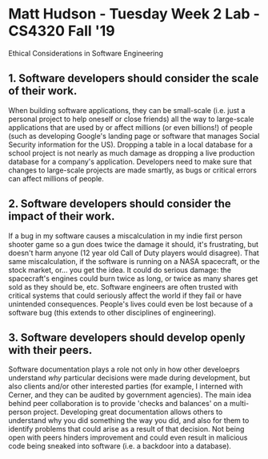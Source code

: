 # Matt Hudson - Tuesday Week 2 Lab - CS4320 Fall '19

Ethical Considerations in Software Engineering

## 1. Software developers should consider the scale of their work.

When building software applications, they can be small-scale (i.e. just a personal project to help oneself or close friends) all the way to large-scale applications that are used by or affect millions (or even billions!) of people (such as developing Google's landing page or software that manages Social Security information for the US). Dropping a table in a local database for a school project is not nearly as much damage as dropping a live production database for a company's application. Developers need to make sure that changes to large-scale projects are made smartly, as bugs or critical errors can affect millions of people. 

## 2. Software developers should consider the impact of their work.

If a bug in my software causes a miscalculation in my indie first person shooter game so a gun does twice the damage it should, it's frustrating, but doesn't harm anyone (12 year old Call of Duty players would disagree). That same miscalculation, if the software is running on a NASA spacecraft, or the stock market, or... you get the idea. It could do serious damage: the spacecraft's engines could burn twice as long, or twice as many shares get sold as they should be, etc. Software engineers are often trusted with critical systems that could seriously affect the world if they fail or have unintended consequences. People's lives could even be lost because of a software bug (this extends to other disciplines of engineering).

## 3. Software developers should develop openly with their peers.

Software documentation plays a role not only in how other develoeprs understand *why* particular decisions were made during development, but also clients and/or other interested parties (for example, I interned with Cerner, and they can be audited by government agencies). The main idea behind peer collaboration is to provide 'checks and balances' on a multi-person project. Developing great documentation allows others to understand why you did something the way you did, and also for them to identify problems that could arise as a result of that decision. Not being open with peers hinders improvement and could even result in malicious code being sneaked into software (i.e. a backdoor into a database).
